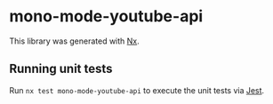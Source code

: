 # mono-mode-youtube-api

This library was generated with [Nx](https://nx.dev).

## Running unit tests

Run `nx test mono-mode-youtube-api` to execute the unit tests via [Jest](https://jestjs.io).
